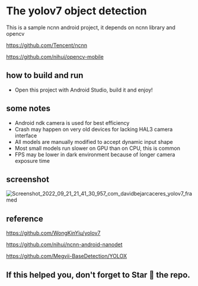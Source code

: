 
# The yolov7 object detection

This is a sample ncnn android project, it depends on ncnn library and opencv

https://github.com/Tencent/ncnn

https://github.com/nihui/opencv-mobile


## how to build and run
* Open this project with Android Studio, build it and enjoy!

## some notes
* Android ndk camera is used for best efficiency
* Crash may happen on very old devices for lacking HAL3 camera interface
* All models are manually modified to accept dynamic input shape
* Most small models run slower on GPU than on CPU, this is common
* FPS may be lower in dark environment because of longer camera exposure time

## screenshot
![Screenshot_2022_09_21_21_41_30_957_com_davidbejarcaceres_yolov7_framed](https://user-images.githubusercontent.com/17320214/191608125-228788e6-f813-4766-929b-99f7df87fffa.png)

## reference  

https://github.com/WongKinYiu/yolov7

https://github.com/nihui/ncnn-android-nanodet

https://github.com/Megvii-BaseDetection/YOLOX  

## If this helped you, don't forget to Star 🌟 the repo.
